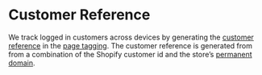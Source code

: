 # Customer Reference
We track logged in customers across devices by generating the [customer reference](https://docs.nosto.com/techdocs/implementing-nosto/implement-on-your-website/manual-implementation/adding-the-customer-information#tagging-customer-reference) in the [page tagging](https://docs.nosto.com/shopify/guides/how-nosto-modifies-your-theme#amendments-to-include-the-nosto-tagging). The customer reference is generated from from a combination of the Shopify customer id and the store’s [permanent domain](https://shopify.dev/api/liquid/objects/shop#shop-permanent_domain).